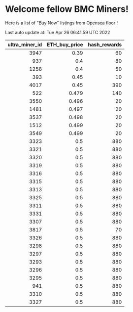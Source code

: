 # Welcome fellow BMC Miners!
Here is a list of "Buy Now" listings from Opensea floor !


Last auto update at: Tue Apr 26 06:41:59 UTC 2022


|   ultra_miner_id |   ETH_buy_price |   hash_rewards |
|-----------------:|----------------:|---------------:|
|             3947 |           0.39  |             60 |
|              937 |           0.4   |             80 |
|             1258 |           0.4   |             50 |
|              393 |           0.45  |             10 |
|             4017 |           0.45  |            390 |
|              522 |           0.479 |            140 |
|             3550 |           0.496 |             20 |
|             1481 |           0.497 |             20 |
|             3537 |           0.498 |             20 |
|             1512 |           0.499 |             20 |
|             3549 |           0.499 |             20 |
|             3323 |           0.5   |            880 |
|             3321 |           0.5   |            880 |
|             3320 |           0.5   |            880 |
|             3319 |           0.5   |            880 |
|             3316 |           0.5   |            880 |
|             3315 |           0.5   |            880 |
|             3313 |           0.5   |            880 |
|             3325 |           0.5   |            880 |
|             3311 |           0.5   |            880 |
|             3331 |           0.5   |            880 |
|             3307 |           0.5   |            880 |
|             3817 |           0.5   |             70 |
|             3326 |           0.5   |            880 |
|             3298 |           0.5   |            880 |
|             3297 |           0.5   |            880 |
|             3293 |           0.5   |            880 |
|             3296 |           0.5   |            880 |
|             3295 |           0.5   |            880 |
|              941 |           0.5   |            880 |
|             3310 |           0.5   |            880 |
|             3327 |           0.5   |            880 |
